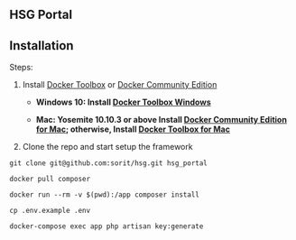 ## HSG Portal


## Installation
Steps:

1. Install [Docker Toolbox](https://docs.docker.com/toolbox/overview/) or [Docker Community Edition](https://store.docker.com/search?type=edition&offering=community) 

   * **Windows 10: Install [Docker Toolbox Windows](https://docs.docker.com/docker-for-windows/)**

   * **Mac: Yosemite 10.10.3 or above Install [Docker Community Edition for Mac](https://store.docker.com/editions/community/docker-ce-desktop-mac); otherwise, Install [Docker Toolbox for Mac](https://docs.docker.com/docker-for-mac/)**

2. Clone the repo and start setup the framework

```git clone git@github.com:sorit/hsg.git hsg_portal```

```docker pull composer```

```docker run --rm -v $(pwd):/app composer install```

```cp .env.example .env```

```docker-compose exec app php artisan key:generate```

